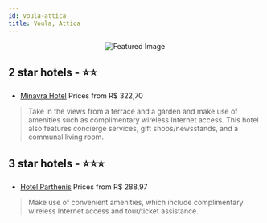 ```yaml
---
id: voula-attica
title: Voula, Attica
---
```


<center><img src="https://i.travelapi.com/hotels/7000000/6120000/6113200/6113182/dbbd75de_b.jpg" alt="Featured Image" /></center>


##  2 star hotels - ⭐️⭐️

-    [Minavra Hotel](https://us.hurb.com/hotels/voula/minavra-hotel-JNP-JP229279?cmp=18055) Prices from R$ 322,70
   > Take in the views from a terrace and a garden and make use of amenities such as complimentary wireless Internet access. This hotel also features concierge services, gift shops/newsstands, and a communal living room.

##  3 star hotels - ⭐️⭐️⭐️

-    [Hotel Parthenis](https://us.hurb.com/hotels/voula/hotel-parthenis-JNP-JP760152?cmp=18055) Prices from R$ 288,97
   > Make use of convenient amenities, which include complimentary wireless Internet access and tour/ticket assistance.
